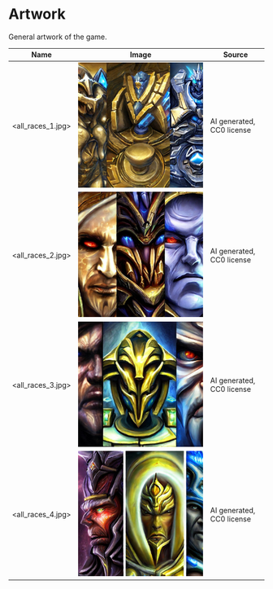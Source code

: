 # Artwork

General artwork of the game.

<!-- markdownlint-disable MD013 --><!-- Tables cannot be split up over lines, hence will break 80 characters per line -->
| Name                                              | Image                                                                                               | Source                                              |
| ------------------------------------------------- | --------------------------------------------------------------------------------------------------- | --------------------------------------------------- |
| <all_races_1.jpg> | ![all_races_1.jpg](all_races_1.jpg) | AI generated, CC0 license | 
| <all_races_2.jpg> | ![all_races_2.jpg](all_races_2.jpg) | AI generated, CC0 license | 
| <all_races_3.jpg> | ![all_races_3.jpg](all_races_3.jpg) | AI generated, CC0 license | 
| <all_races_4.jpg> | ![all_races_4.jpg](all_races_4.jpg) | AI generated, CC0 license | 

<!-- markdownlint-enable MD013 -->
